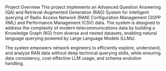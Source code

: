Project Overview
This project implements an Advanced Question Answering (QA) and Retrieval-Augmented Generation (RAG) System for intelligent querying of Radio Access Network (RAN) Configuration Management (3GPP XML) and Performance Management (CSV) data. The system is designed to address the complexity of modern telecommunications data by building a Knowledge Graph (KG) from diverse and nested datasets, enabling natural language querying powered by Large Language Models (LLMs).

The system empowers network engineers to efficiently explore, understand, and analyze RAN data without deep technical querying skills, while ensuring data consistency, cost-effective LLM usage, and schema evolution handling.
